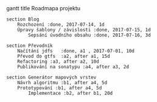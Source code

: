 <div class = "mermaid">
gantt
    title Roadmapa projektu

    section Blog
	    Rozchození :done, 2017-07-14, 1d
	    Úpravy šablony / závislosti :done, 2017-07-15, 1d
            Sepsání úvodního obsahu :done, 2017-07-16, 3d	

    section Převodník
	    Načítání jdfs   :done, a1 , 2017-07-01, 10d
	    Převod do gtfs  :a2, after a1, 15d
	    Refactoring :a3, after a2, 10d
	    Publikování na sonatypu :a4, after a3, 2d

    section Generátor mapových vrstev 
	    Návrh algoritmu :b1, after a4, 5d
	    Prototypování :b1, after a4, 5d
            Implementace :b2, after b1, 20d
</div>
